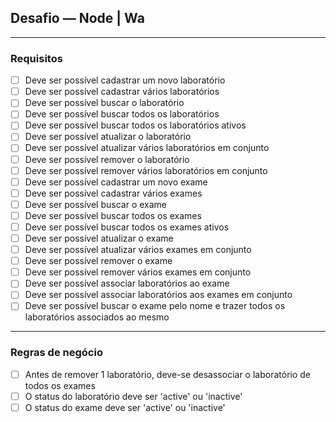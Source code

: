 ## Desafio — Node | Wa

---

### Requisitos

- [ ] Deve ser possível cadastrar um novo laboratório
- [ ] Deve ser possível cadastrar vários laboratórios
- [ ] Deve ser possível buscar o laboratório
- [ ] Deve ser possível buscar todos os laboratórios
- [ ] Deve ser possível buscar todos os laboratórios ativos
- [ ] Deve ser possível atualizar o laboratório
- [ ] Deve ser possível atualizar vários laboratórios em conjunto
- [ ] Deve ser possível remover o laboratório
- [ ] Deve ser possível remover vários laboratórios em conjunto
- [ ] Deve ser possível cadastrar um novo exame
- [ ] Deve ser possível cadastrar vários exames
- [ ] Deve ser possível buscar o exame
- [ ] Deve ser possível buscar todos os exames
- [ ] Deve ser possível buscar todos os exames ativos
- [ ] Deve ser possível atualizar o exame
- [ ] Deve ser possível atualizar vários exames em conjunto
- [ ] Deve ser possível remover o exame
- [ ] Deve ser possível remover vários exames em conjunto
- [ ] Deve ser possível associar laboratórios ao exame
- [ ] Deve ser possível associar laboratórios aos exames em conjunto
- [ ] Deve ser possível buscar o exame pelo nome e trazer todos os laboratórios associados ao mesmo

---

### Regras de negócio

- [ ] Antes de remover 1 laboratório, deve-se desassociar o laboratório de todos os exames
- [ ] O status do laboratório deve ser 'active' ou 'inactive'
- [ ] O status do exame deve ser 'active' ou 'inactive'
